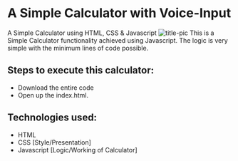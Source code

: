 # A Simple Calculator with Voice-Input
 A Simple Calculator using HTML, CSS &amp; Javascript
 ![title-pic](https://user-images.githubusercontent.com/39196039/40139639-27db8c64-596e-11e8-9537-04a5b5d07170.jpg)
 This is a Simple Calculator functionality achieved using Javascript. The logic is very simple with the minimum lines of code possible.
 
## Steps to execute this calculator:
- Download the entire code 
- Open up the index.html.

## Technologies used: 
- HTML
- CSS [Style/Presentation]
- Javascript [Logic/Working of Calculator]
